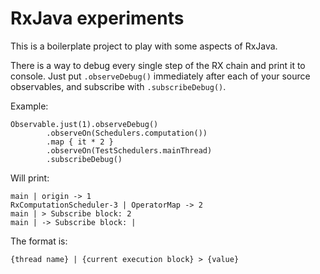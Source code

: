 # RxJava experiments

This is a boilerplate project to play with some aspects of RxJava.

There is a way to debug every single step of the RX chain and print it to console. Just put `.observeDebug()` immediately after each of your source observables, and subscribe with `.subscribeDebug()`.

Example:        

```
Observable.just(1).observeDebug()
        .observeOn(Schedulers.computation())
        .map { it * 2 }
        .observeOn(TestSchedulers.mainThread)
        .subscribeDebug()
```

Will print:
```
main | origin -> 1
RxComputationScheduler-3 | OperatorMap -> 2
main | > Subscribe block: 2
main | -> Subscribe block: |
```

The format is:
```
{thread name} | {current execution block} > {value}
```


